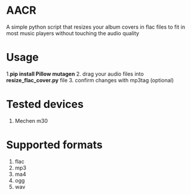 # AACR
A simple python script that resizes your album covers in flac files to fit in most music players without touching the audio quality

# Usage
1.**pip install Pillow mutagen**
2. drag your audio files into **resize_flac_cover.py** file
3. confirm changes with mp3tag (optional)

# Tested devices

1. Mechen m30

# Supported formats

1. flac
2. mp3
3. ma4
4. ogg
5. wav
